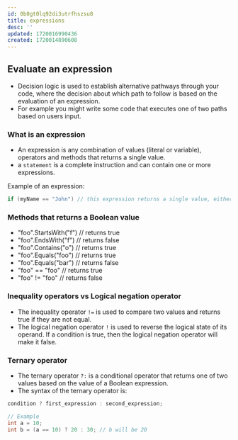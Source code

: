 ```yaml
---
id: 0b0gt0lq92di3utrfhszsu8
title: expressions
desc: ''
updated: 1720016990436
created: 1720014890608
---
```

## Evaluate an expression

- Decision logic is used to establish alternative pathways through your code, where the decision about which path to follow is based on the evaluation of an expression.
- For example you might write some code that executes one of two paths based on users input.

### What is an expression

- An expression is any combination of values (literal or variable), operators and methods that returns a single value.
- a `statement` is a complete instruction and can contain one or more expressions.
  
Example of an expression:

```csharp
if (myName == "John") // this expression returns a single value, either true or false
```

### Methods that returns a Boolean value

- "foo".StartsWith("f") // returns true
- "foo".EndsWith("f") // returns false
- "foo".Contains("o") // returns true
- "foo".Equals("foo") // returns true
- "foo".Equals("bar") // returns false
- "foo" == "foo" // returns true
- "foo" != "foo" // returns false

### Inequality operators vs Logical negation operator

- The inequality operator `!=` is used to compare two values and returns true if they are not equal.
- The logical negation operator `!` is used to reverse the logical state of its operand. If a condition is true, then the logical negation operator will make it false.

### Ternary operator

- The ternary operator `?:` is a conditional operator that returns one of two values based on the value of a Boolean expression.
- The syntax of the ternary operator is:

```csharp
condition ? first_expression : second_expression;

// Example
int a = 10;
int b = (a == 10) ? 20 : 30; // b will be 20
```
